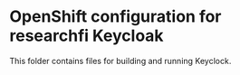 # OpenShift configuration for researchfi Keycloak

This folder contains files for building and running Keyclock.